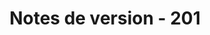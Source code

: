 ﻿---
title: Notes de version - 201
second_title: Aspose.Cells Cloud Documen
type: docs
url: /fr/release-notes-2018/
weight: 30
description: Aspose.Cells Cloud prend en charge Excel pour créer, convertir, fusionner, diviser, protéger, opération d'objet interne, etc.
---
